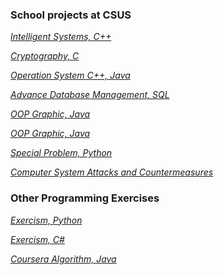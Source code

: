 ### School projects at CSUS



*[Intelligent Systems,  C++](https://github.com/aryue123321/school/tree/master/AI)* 

*[Cryptography,  C](https://github.com/aryue123321/school/tree/master/crypto)* 

*[Operation System  C++, Java](https://github.com/aryue123321/school/tree/master/OS)*

*[Advance Database Management, SQL](https://github.com/aryue123321/school/tree/master/Database)*

*[OOP Graphic, Java](https://github.com/aryue123321/school/tree/master/graphic)*

*[OOP Graphic, Java](https://github.com/aryue123321/school/tree/master/graphic)*

*[Special Problem, Python](https://github.com/aryue123321/school/tree/master/Special_problem)*

*[Computer System Attacks and Countermeasures](https://github.com/aryue123321/school/tree/master/security)*

### Other Programming Exercises
*[Exercism,  Python](https://github.com/aryue123321/exercism/tree/master/python)*

*[Exercism,  C#](https://github.com/aryue123321/exercism/tree/master/csharp)*


*[Coursera Algorithm,  Java](https://github.com/aryue123321/coursera/tree/master/Algorithm)*
